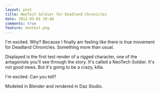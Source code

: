```yaml
---
layout: post
title: NeoTech Soldier for Deadland Chronicles
date: 2012-05-01 19:48
comments: true
feature: neotest.png
---
```


I'm excited. Why? Because I finally am feeling like there is true movement for Deadland Chronicles. Something more than usual.

Displayed is the first test render of a rigged character, one of the antagonists you'll see through the story. It's called a NeoTech Soldier. It's not good news. But it's going to be a crazy, killa.

I'm excited. Can you tell?

Modeled in Blender and rendered in Daz Studio.
